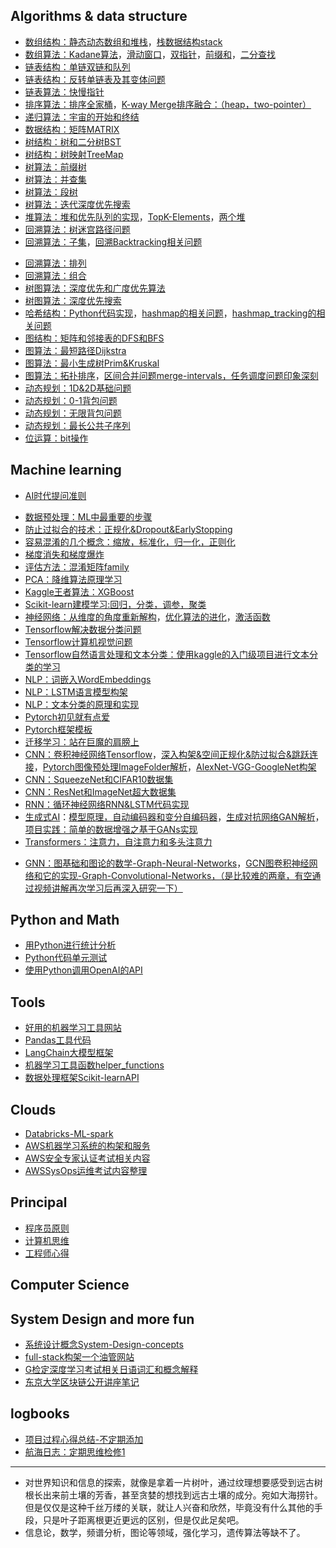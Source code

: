 ## Algorithms & data structure
- [数组结构：静态动态数组和堆栈](algo/arrays.md)，[栈数据结构stack](algo/stack.md)
- [数组算法：Kadane算法](algo/kadane.md)，[滑动窗口](algo/sliding-window.md)，[双指针](algo/two-pointers.md)，[前缀和](algo/prefix-sums.md)，[二分查找](algo/binarysearch.md)
- [链表结构：单链双链和队列](algo/linkedlist.md)
- [链表结构：反转单链表及其变体问题](algo/reverse-linkedlist.md)
- [链表算法：快慢指针](algo/fast-slow-pointers.md)
- [排序算法：排序全家桶](algo/sort.md)，[K-way Merge排序融合：（heap，two-pointer）](algo/kway-merge.md)
- [递归算法：宇宙的开始和终结](algo/recursion.md)
- [数据结构：矩阵MATRIX](algo/matrix.md)
- [树结构：树和二分树BST](algo/binarytree.md)
- [树结构：树映射TreeMap](algo/treemap.md)
- [树算法：前缀树](algo/trie.md)
- [树算法：并查集](algo/union-find.md)
- [树算法：段树](algo/segmenttree.md)
- [树算法：迭代深度优先搜索](algo/iterativedfs.md)
- [堆算法：堆和优先队列的实现](algo/heap.md)，[TopK-Elements](algo/topk-elements.md)，[两个堆](algo/two-heaps.md)
- [回溯算法：树迷宫路径问题](algo/treemaze.md)
- [回溯算法：子集](algo/subsets.md)，[回溯Backtracking相关问题](algo/backtracking.md)
<!-- [子集subsets相关练习问题](algo/subsets-problems.md) -->
- [回溯算法：排列](algo/combinations.md)
- [回溯算法：组合](algo/permutations.md)
- [树图算法：深度优先和广度优先算法](algo/dfsbfs.md)
- [树图算法：深度优先搜索](algo/dfs.md)
- [哈希结构：Python代码实现](algo/hash.md)，[hashmap的相关问题](algo/hashmap.md)，[hashmap_tracking的相关问题](algo/hashmap_tracking.md)
- [图结构：矩阵和邻接表的DFS和BFS](algo/graphs.md)
- [图算法：最短路径Dijkstra](algo/dijkstra.md)
- [图算法：最小生成树Prim&Kruskal](algo/prim-kruskal.md)
- [图算法：拓扑排序](algo/toplogical-sort.md)，[区间合并问题merge-intervals，任务调度问题印象深刻](algo/merge-intervals.md)
- [动态规划：1D&2D基础问题](algo/dp.md)
- [动态规划：0-1背包问题](algo/01knapsack.md)
- [动态规划：无限背包问题](algo/unboundedknapsack.md)
- [动态规划：最长公共子序列](algo/lcs.md)
- [位运算：bit操作](algo/bit-operations.md)

## Machine learning
- [AI时代提问准则](ml/ai-4-prompt.md)
<!-- - [机器学习以及它的分类总结](ml/mltypes.md) -->
<!-- - [机器学习算法之线性回归](ml/regression.md) -->
- [数据预处理：ML中最重要的步骤](ml/feature-engineering.md)
- [防止过拟合的技术：正规化&Dropout&EarlyStopping](ml/overfit.md)
- [容易混淆的几个概念：缩放，标准化，归一化，正则化](ml/some-confusion-words.md)
- [梯度消失和梯度爆炸](ml/gradient-problems.md)
- [评估方法：混淆矩阵family](ml/confusion-matrix.md)
- [PCA：降维算法原理学习](ml/pca.md)
- [Kaggle王者算法：XGBoost](ml/xgboost.md)
- [Scikit-learn建模学习:回归，分类，调参，聚类](ml/scikit-learn-data-modeling.md)
- [神经网络：从维度的角度重新解构](ml/nn-the-dim.md)，[优化算法的进化](ml/nn-optimizer.md)，[激活函数](ml/nn-activation.md)
- [Tensorflow解决数据分类问题](ml/tensorflow-classification.md)
- [Tensorflow计算机视觉问题](ml/tensorflow-cv.md)
- [Tensorflow自然语言处理和文本分类：使用kaggle的入门级项目进行文本分类的学习](ml/tensorflow-nlp.md)
- [NLP：词嵌入WordEmbeddings](ml/wordembeddings.md)
- [NLP：LSTM语言模型构架](ml/lstm-llm.md)
- [NLP：文本分类的原理和实现](ml/text-classification.md)
- [Pytorch初见就有点爱](ml/pytorch-firsttime.md)
- [Pytorch框架模板](ml/pytorch-template.md)
- [迁移学习：站在巨魔的肩膀上](ml/transfer-learning.md)
- [CNN：卷积神经网络Tensorflow](ml/cnn.md)，[深入构架&空间正规化&防过拟合&跳跃连接](ml/cnn-arch.md)，[Pytorch图像预处理ImageFolder解析](ml/pytorch-imagefolder.md)，[AlexNet-VGG-GoogleNet构架](ml/cnn-3net.md)
- [CNN：SqueezeNet和CIFAR10数据集](ml/squeezenet.md)
- [CNN：ResNet和ImageNet超大数据集](ml/resnet.md)
- [RNN：循环神经网络RNN&LSTM代码实现](ml/rnn.md)
- [生成式AI](ml/generativeai.md)：[模型原理，自动编码器和变分自编码器](ml/autoencoders.md)，[生成对抗网络GAN解析](ml/gan.md)，[项目实践：简单的数据增强之基于GANs实现](ml/pj-augmentation-gans.md)
- [Transformers：注意力，自注意力和多头注意力](ml/attention.md)
<!-- [Transformers关键组件：以及和认知科学关联的思考](ml/transformers-parts.md) -->
<!-- [Transformers编码器构架各个模块的代码实践](ml/transformers-encoder.md) -->
- [GNN：图基础和图论的数学-Graph-Neural-Networks](ml/gnn.md)，[GCN图卷积神经网络和它的实现-Graph-Convolutional-Networks，（是比较难的两章，有空通过视频讲解再次学习后再深入研究一下）](ml/gcn.md)

## Python and Math
- [用Python进行统计分析](python/statistics-with-python.md)
- [Python代码单元测试](python/codetest.md)
- [使用Python调用OpenAI的API](ml/open-ai.md)

## Tools
- [好用的机器学习工具网站](tools/tool-site-for-study.md)
- [Pandas工具代码](tools/pandas.md)
- [LangChain大模型框架](tools/langchain.md)
- [机器学习工具函数helper_functions](tools/ml-helper-functions.md)
- [数据处理框架Scikit-learnAPI](tools/feature-selection-sklearn.md)

## Clouds
- [Databricks-ML-spark](clouds/databricks-ml-spark.md)
- [AWS机器学习系统的构架和服务](clouds/aws-with-ml.md)
- [AWS安全专家认证考试相关内容](clouds/aws-with-security.md)
- [AWSSysOps运维考试内容整理](clouds/aws-with-sysops.md)
<!-- - [AWS-Bedrock项目实践1：Code Generation (APIGateway,S3,bedrock)](cloud/bedrock-pj1.md) -->
<!-- - [AWS-Bedrock项目实践2-3：Notes Summarisation & Image Generation & 模型评估 & RAG](cloud/bedrock-pj2-3.md) -->

## Principal
- [程序员原则](principals/whats-not-change.md)
- [计算机思维](principals/computeritize.md)
- [工程师心得](principals/engineer.md)

## Computer Science
<!-- - [网络基础-构架，协议栈，应用层，HTTP，DNS](cs/internet-base-app-layer.md) -->
<!-- - [网络基础-传输层，TCP/UDP](cs/internet-base-transport-layer.md) -->
<!-- - [ID认证：WorkloadIdentity是什么，如何让外部ID可以在GCP内作业](cs/workloadidentity.md) -->
<!-- - [GithubActions实现workload工作流：自动化GCS部署和notification](cs/ghactions-autodeploy.md) -->
<!-- - [网络安全分类：访问控制、身份管理、数据加密与网络防护的清晰分类](cs/network-security-tree.md) -->

## System Design and more fun
- [系统设计概念System-Design-concepts](morefun/system-design.md)
- [full-stack构架一个油管网站](morefun/youtube-clone.md)
- [G检定深度学习考试相关日语词汇和概念解释](morefun/gtest.md)
- [东京大学区块链公开讲座笔记](morefun/tokyouniversity-blockchain.md)

## logbooks
- [项目过程心得总结-不定期添加](principals/pj-thinking.md)
- [航海日志：定期思维检修1](principals/checkmind1.md)

---
- 对世界知识和信息的探索，就像是拿着一片树叶，通过纹理想要感受到远古树根长出来前土壤的芳香，甚至贪婪的想找到远古土壤的成分。宛如大海捞针。但是仅仅是这种千丝万缕的关联，就让人兴奋和欣然，毕竟没有什么其他的手段，只是叶子距离根更近更远的区别，但是仅此足矣吧。
- 信息论，数学，频谱分析，图论等领域，强化学习，遗传算法等缺不了。

